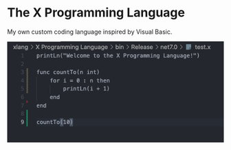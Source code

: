 # The X Programming Language

My own custom coding language inspired by Visual Basic.

![Demo code](./code.png)
